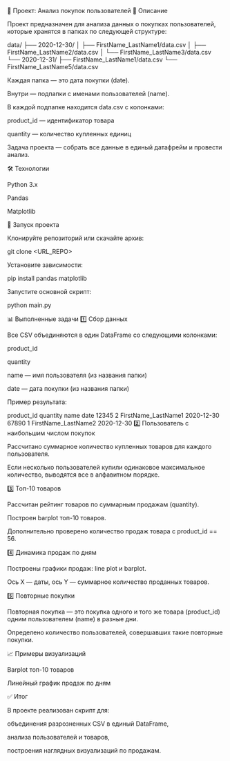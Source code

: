 🛒 Проект: Анализ покупок пользователей
📌 Описание

Проект предназначен для анализа данных о покупках пользователей, которые хранятся в папках по следующей структуре:

data/
├── 2020-12-30/
│   ├── FirstName_LastName1/data.csv
│   ├── FirstName_LastName2/data.csv
│   └── FirstName_LastName3/data.csv
└── 2020-12-31/
    ├── FirstName_LastName1/data.csv
    └── FirstName_LastName5/data.csv


Каждая папка — это дата покупки (date).

Внутри — подпапки с именами пользователей (name).

В каждой подпапке находится data.csv с колонками:

product_id — идентификатор товара

quantity — количество купленных единиц

Задача проекта — собрать все данные в единый датафрейм и провести анализ.

🛠 Технологии

Python 3.x

Pandas

Matplotlib

🚀 Запуск проекта

Клонируйте репозиторий или скачайте архив:

git clone <URL_REPO>


Установите зависимости:

pip install pandas matplotlib


Запустите основной скрипт:

python main.py

📊 Выполненные задачи
1️⃣ Сбор данных

Все CSV объединяются в один DataFrame со следующими колонками:

product_id

quantity

name — имя пользователя (из названия папки)

date — дата покупки (из названия папки)

Пример результата:

product_id	quantity	name	date
12345	2	FirstName_LastName1	2020-12-30
67890	1	FirstName_LastName2	2020-12-30
2️⃣ Пользователь с наибольшим числом покупок

Рассчитано суммарное количество купленных товаров для каждого пользователя.

Если несколько пользователей купили одинаковое максимальное количество, выводятся все в алфавитном порядке.

3️⃣ Топ-10 товаров

Рассчитан рейтинг товаров по суммарным продажам (quantity).

Построен barplot топ-10 товаров.

Дополнительно проверено количество продаж товара с product_id == 56.

4️⃣ Динамика продаж по дням

Построены графики продаж: line plot и barplot.

Ось X — даты, ось Y — суммарное количество проданных товаров.

5️⃣ Повторные покупки

Повторная покупка — это покупка одного и того же товара (product_id) одним пользователем (name) в разные дни.

Определено количество пользователей, совершавших такие повторные покупки.

📈 Примеры визуализаций

Barplot топ-10 товаров

Линейный график продаж по дням

✅ Итог

В проекте реализован скрипт для:

объединения разрозненных CSV в единый DataFrame,

анализа пользователей и товаров,

построения наглядных визуализаций по продажам.
